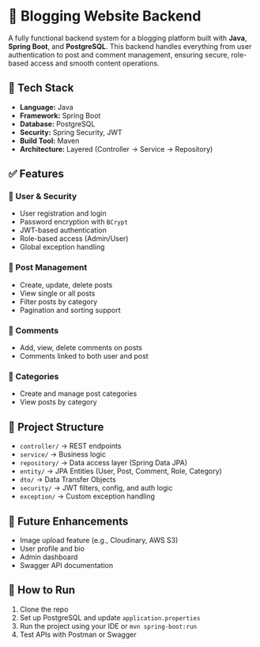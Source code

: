 # 📝 Blogging Website Backend

A fully functional backend system for a blogging platform built with **Java**, **Spring Boot**, and **PostgreSQL**. This backend handles everything from user authentication to post and comment management, ensuring secure, role-based access and smooth content operations.

## 🔧 Tech Stack

- **Language:** Java  
- **Framework:** Spring Boot  
- **Database:** PostgreSQL  
- **Security:** Spring Security, JWT  
- **Build Tool:** Maven  
- **Architecture:** Layered (Controller → Service → Repository)

## ✅ Features

### 🔐 User & Security
- User registration and login
- Password encryption with `BCrypt`
- JWT-based authentication
- Role-based access (Admin/User)
- Global exception handling

### 📝 Post Management
- Create, update, delete posts
- View single or all posts
- Filter posts by category
- Pagination and sorting support

### 💬 Comments
- Add, view, delete comments on posts
- Comments linked to both user and post

### 📁 Categories
- Create and manage post categories
- View posts by category

## 📂 Project Structure

- `controller/` → REST endpoints  
- `service/` → Business logic  
- `repository/` → Data access layer (Spring Data JPA)  
- `entity/` → JPA Entities (User, Post, Comment, Role, Category)  
- `dto/` → Data Transfer Objects  
- `security/` → JWT filters, config, and auth logic  
- `exception/` → Custom exception handling  

## 📌 Future Enhancements

- Image upload feature (e.g., Cloudinary, AWS S3)  
- User profile and bio  
- Admin dashboard  
- Swagger API documentation

## 🚀 How to Run

1. Clone the repo  
2. Set up PostgreSQL and update `application.properties`  
3. Run the project using your IDE or `mvn spring-boot:run`  
4. Test APIs with Postman or Swagger
